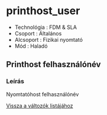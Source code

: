 # printhost\_user

* Technológia : FDM & SLA
* Csoport : Általános
* Alcsoport : Fizikai nyomtató
* Mód : Haladó

## Printhost felhasználónév

### Leírás

Nyomtatóhost felhasználónév

[Vissza a változók listájához](/)

